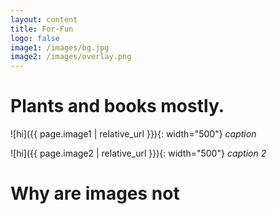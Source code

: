 ```yaml
---
layout: content
title: For-Fun
logo: false
image1: /images/bg.jpg
image2: /images/overlay.png
---
```


<h1>Plants and books mostly.</h1>

![hi]({{ page.image1 | relative_url }}){: width="500"}
*caption*

![hi]({{ page.image2 | relative_url }}){: width="500"}
*caption 2*

<h1>Why are images not</h1>




